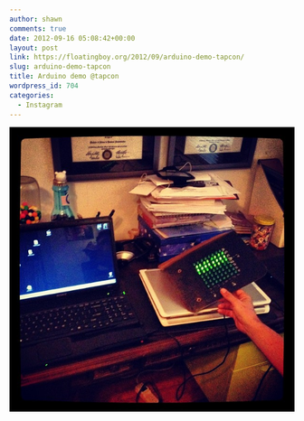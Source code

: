 ```yaml
---
author: shawn
comments: true
date: 2012-09-16 05:08:42+00:00
layout: post
link: https://floatingboy.org/2012/09/arduino-demo-tapcon/
slug: arduino-demo-tapcon
title: Arduino demo @tapcon
wordpress_id: 704
categories:
  - Instagram
---
```


![Arduino demo @tapcon](/assets/media/2012/09/b1fffcdaff7011e19bac22000a1e8b96_7.jpg)
